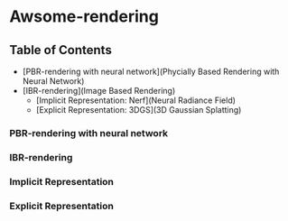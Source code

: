 # Awsome-rendering


## Table of Contents <!-- omit in toc -->
- [PBR-rendering with neural network](Phycially Based Rendering with Neural Network)
- [IBR-rendering](Image Based Rendering)
  - [Implicit Representation: Nerf](Neural Radiance Field)
  - [Explicit Representation: 3DGS](3D Gaussian Splatting)
 

### PBR-rendering with neural network



### IBR-rendering

  ### Implicit Representation
  ### Explicit Representation


